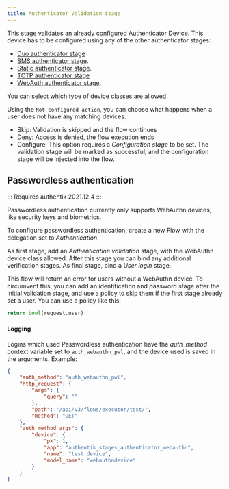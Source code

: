 ```yaml
---
title: Authenticator Validation Stage
---
```


This stage validates an already configured Authenticator Device. This device has to be configured using any of the other authenticator stages:

- [Duo authenticator stage](../authenticator_duo/)
- [SMS authenticator stage](../authenticator_sms/).
- [Static authenticator stage](../authenticator_static/).
- [TOTP authenticator stage](../authenticator_totp/)
- [WebAuth authenticator stage](../authenticator_webauthn/).

You can select which type of device classes are allowed.

Using the `Not configured action`, you can choose what happens when a user does not have any matching devices.

- Skip: Validation is skipped and the flow continues
- Deny: Access is denied, the flow execution ends
- Configure: This option requires a *Configuration stage* to be set. The validation stage will be marked as successful, and the configuration stage will be injected into the flow.

## Passwordless authentication

:::
Requires authentik 2021.12.4
:::

Passwordless authentication currently only supports WebAuthn devices, like security keys and biometrics.

To configure passwordless authentication, create a new Flow with the delegation set to *Authentication*.

As first stage, add an *Authentication validation* stage, with the WebAuthn device class allowed.
After this stage you can bind any additional verification stages.
As final stage, bind a *User login* stage.

This flow will return an error for users without a WebAuthn device. To circumvent this, you can add an identification and password stage
after the initial validation stage, and use a policy to skip them if the first stage already set a user. You can use a policy like this:

```python
return bool(request.user)
```

#### Logging

Logins which used Passwordless authentication have the *auth_method* context variable set to `auth_webauthn_pwl`, and the device used is saved in the arguments. Example:

```json
{
    "auth_method": "auth_webauthn_pwl",
    "http_request": {
        "args": {
            "query": ""
        },
        "path": "/api/v3/flows/executor/test/",
        "method": "GET"
    },
    "auth_method_args": {
        "device": {
            "pk": 1,
            "app": "authentik_stages_authenticator_webauthn",
            "name": "test device",
            "model_name": "webauthndevice"
        }
    }
}
```

